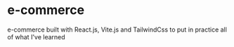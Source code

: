 # e-commerce
e-commerce built with React.js, Vite.js and TailwindCss to put in practice all of what I've learned
